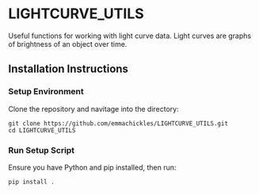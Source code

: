 # LIGHTCURVE_UTILS
Useful functions for working with light curve data. Light curves are graphs of brightness of an object over time.

## Installation Instructions

### Setup Environment
Clone the repository and navitage into the directory:
```
git clone https://github.com/emmachickles/LIGHTCURVE_UTILS.git
cd LIGHTCURVE_UTILS
```

### Run Setup Script
Ensure you have Python and pip installed, then run:
```
pip install .
```
